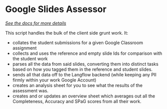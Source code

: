 # Google Slides Assessor

[*See the docs for more details*](/docs/setup/README.md)

This script handles the bulk of the client side grunt work. It:

 - collates the student submissions for a given Google Classroom assignment
 - collects and uses the reference and empty slide Ids for comparison with the student work
 - parses all the data from said slides, converting them into distinct tasks based on how you tagged them in the reference and student slides.
 - sends all that data off to the Langflow backend (while keeping any PII firmly within your work Google Account)
 - creates an analysis sheet for you to see what the results of the assessment was.
 - creates and or updates an overview sheet which averages out all the Completeness, Accuracy and SPaG scores from all their work.

